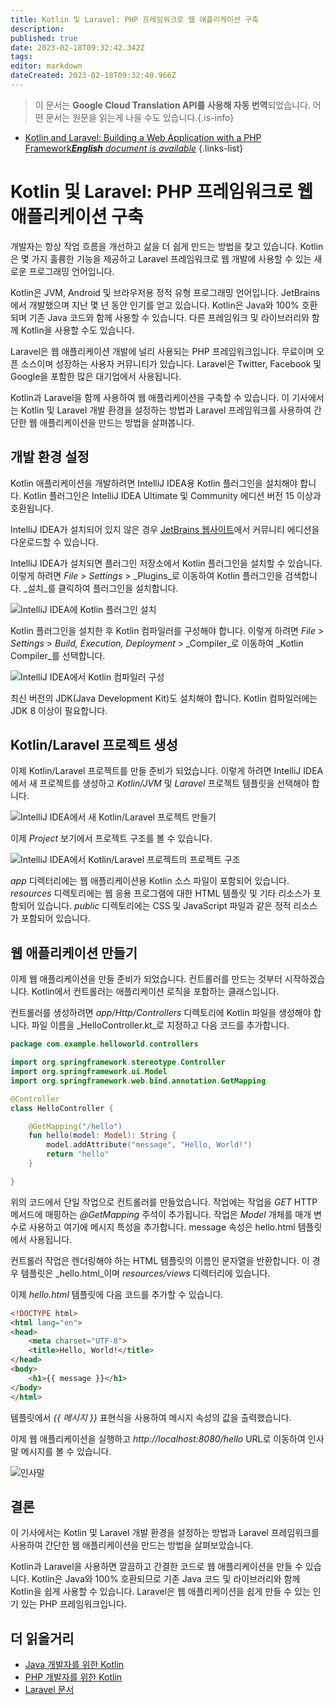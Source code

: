 ```yaml
---
title: Kotlin 및 Laravel: PHP 프레임워크로 웹 애플리케이션 구축
description: 
published: true
date: 2023-02-18T09:32:42.342Z
tags: 
editor: markdown
dateCreated: 2023-02-18T09:32:40.966Z
---
```


> 이 문서는 **Google Cloud Translation API를 사용해 자동 번역**되었습니다.
어떤 문서는 원문을 읽는게 나을 수도 있습니다.{.is-info}



- [Kotlin and Laravel: Building a Web Application with a PHP Framework***English** document is available*](/en/Knowledge-base/Kotlin/kotlin-and-laravel-building-a-web-application-with-a-php-framework)
{.links-list}


# Kotlin 및 Laravel: PHP 프레임워크로 웹 애플리케이션 구축

개발자는 항상 작업 흐름을 개선하고 삶을 더 쉽게 만드는 방법을 찾고 있습니다. Kotlin은 몇 가지 훌륭한 기능을 제공하고 Laravel 프레임워크로 웹 개발에 사용할 수 있는 새로운 프로그래밍 언어입니다.

Kotlin은 JVM, Android 및 브라우저용 정적 유형 프로그래밍 언어입니다. JetBrains에서 개발했으며 지난 몇 년 동안 인기를 얻고 있습니다. Kotlin은 Java와 100% 호환되며 기존 Java 코드와 함께 사용할 수 있습니다. 다른 프레임워크 및 라이브러리와 함께 Kotlin을 사용할 수도 있습니다.

Laravel은 웹 애플리케이션 개발에 널리 사용되는 PHP 프레임워크입니다. 무료이며 오픈 소스이며 성장하는 사용자 커뮤니티가 있습니다. Laravel은 Twitter, Facebook 및 Google을 포함한 많은 대기업에서 사용됩니다.

Kotlin과 Laravel을 함께 사용하여 웹 애플리케이션을 구축할 수 있습니다. 이 기사에서는 Kotlin 및 Laravel 개발 환경을 설정하는 방법과 Laravel 프레임워크를 사용하여 간단한 웹 애플리케이션을 만드는 방법을 살펴봅니다.

## 개발 환경 설정

Kotlin 애플리케이션을 개발하려면 IntelliJ IDEA용 Kotlin 플러그인을 설치해야 합니다. Kotlin 플러그인은 IntelliJ IDEA Ultimate 및 Community 에디션 버전 15 이상과 호환됩니다.

IntelliJ IDEA가 설치되어 있지 않은 경우 [JetBrains 웹사이트](https://www.jetbrains.com/idea/download/)에서 커뮤니티 에디션을 다운로드할 수 있습니다.

IntelliJ IDEA가 설치되면 플러그인 저장소에서 Kotlin 플러그인을 설치할 수 있습니다. 이렇게 하려면 _File_ > _Settings_ > _Plugins_로 이동하여 Kotlin 플러그인을 검색합니다. _설치_를 클릭하여 플러그인을 설치합니다.

![IntelliJ IDEA에 Kotlin 플러그인 설치](https://kotlinlang.org/assets/images/blog/2017-2/kotlin-plugin-intellij-idea.png)

Kotlin 플러그인을 설치한 후 Kotlin 컴파일러를 구성해야 합니다. 이렇게 하려면 _File_ > _Settings_ > _Build, Execution, Deployment_ > _Compiler_로 이동하여 _Kotlin Compiler_를 선택합니다.

![IntelliJ IDEA에서 Kotlin 컴파일러 구성](https://kotlinlang.org/assets/images/blog/2017-2/kotlin-compiler-intellij-idea.png)

최신 버전의 JDK(Java Development Kit)도 설치해야 합니다. Kotlin 컴파일러에는 JDK 8 이상이 필요합니다.

## Kotlin/Laravel 프로젝트 생성

이제 Kotlin/Laravel 프로젝트를 만들 준비가 되었습니다. 이렇게 하려면 IntelliJ IDEA에서 새 프로젝트를 생성하고 _Kotlin/JVM_ 및 _Laravel_ 프로젝트 템플릿을 선택해야 합니다.

![IntelliJ IDEA에서 새 Kotlin/Laravel 프로젝트 만들기](https://kotlinlang.org/assets/images/blog/2017-2/kotlin-laravel-project-intellij-idea.png)

이제 _Project_ 보기에서 프로젝트 구조를 볼 수 있습니다.

![IntelliJ IDEA에서 Kotlin/Laravel 프로젝트의 프로젝트 구조](https://kotlinlang.org/assets/images/blog/2017-2/kotlin-laravel-project-structure-intellij-idea.png)

_app_ 디렉터리에는 웹 애플리케이션용 Kotlin 소스 파일이 포함되어 있습니다. _resources_ 디렉토리에는 웹 응용 프로그램에 대한 HTML 템플릿 및 기타 리소스가 포함되어 있습니다. _public_ 디렉토리에는 CSS 및 JavaScript 파일과 같은 정적 리소스가 포함되어 있습니다.

## 웹 애플리케이션 만들기

이제 웹 애플리케이션을 만들 준비가 되었습니다. 컨트롤러를 만드는 것부터 시작하겠습니다. Kotlin에서 컨트롤러는 애플리케이션 로직을 포함하는 클래스입니다.

컨트롤러를 생성하려면 _app/Http/Controllers_ 디렉토리에 Kotlin 파일을 생성해야 합니다. 파일 이름을 _HelloController.kt_로 지정하고 다음 코드를 추가합니다.

```kotlin
package com.example.helloworld.controllers

import org.springframework.stereotype.Controller
import org.springframework.ui.Model
import org.springframework.web.bind.annotation.GetMapping

@Controller
class HelloController {

    @GetMapping("/hello")
    fun hello(model: Model): String {
        model.addAttribute("message", "Hello, World!")
        return "hello"
    }

}
```

위의 코드에서 단일 작업으로 컨트롤러를 만들었습니다. 작업에는 작업을 _GET_ HTTP 메서드에 매핑하는 _@GetMapping_ 주석이 추가됩니다. 작업은 _Model_ 개체를 매개 변수로 사용하고 여기에 메시지 특성을 추가합니다. message 속성은 hello.html 템플릿에서 사용됩니다.

컨트롤러 작업은 렌더링해야 하는 HTML 템플릿의 이름인 문자열을 반환합니다. 이 경우 템플릿은 _hello.html_이며 _resources/views_ 디렉터리에 있습니다.

이제 _hello.html_ 템플릿에 다음 코드를 추가할 수 있습니다.

```html
<!DOCTYPE html>
<html lang="en">
<head>
    <meta charset="UTF-8">
    <title>Hello, World!</title>
</head>
<body>
    <h1>{{ message }}</h1>
</body>
</html>
```

템플릿에서 _{{ 메시지 }}_ 표현식을 사용하여 메시지 속성의 값을 출력했습니다.

이제 웹 애플리케이션을 실행하고 _http://localhost:8080/hello_ URL로 이동하여 인사말 메시지를 볼 수 있습니다.

![인사말](https://kotlinlang.org/assets/images/blog/2017-2/kotlin-laravel-hello-world.png)

## 결론

이 기사에서는 Kotlin 및 Laravel 개발 환경을 설정하는 방법과 Laravel 프레임워크를 사용하여 간단한 웹 애플리케이션을 만드는 방법을 살펴보았습니다.

Kotlin과 Laravel을 사용하면 깔끔하고 간결한 코드로 웹 애플리케이션을 만들 수 있습니다. Kotlin은 Java와 100% 호환되므로 기존 Java 코드 및 라이브러리와 함께 Kotlin을 쉽게 사용할 수 있습니다. Laravel은 웹 애플리케이션을 쉽게 만들 수 있는 인기 있는 PHP 프레임워크입니다.

## 더 읽을거리

- [Java 개발자를 위한 Kotlin](https://kotlinlang.org/docs/reference/java-to-kotlin-converter.html)
- [PHP 개발자를 위한 Kotlin](https://kotlinlang.org/docs/reference/php-to-kotlin-converter.html)
- [Laravel 문서](https://laravel.com/docs)